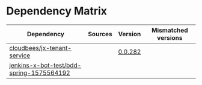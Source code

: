 # Dependency Matrix

Dependency | Sources | Version | Mismatched versions
---------- | ------- | ------- | -------------------
[cloudbees/jx-tenant-service](https://github.com/cloudbees/jx-tenant-service) |  | [0.0.282](https://github.com/cloudbees/jx-tenant-service/releases/tag/v0.0.282) | 
[jenkins-x-bot-test/bdd-spring-1575564192](https://github.com/jenkins-x-bot-test/bdd-spring-1575564192.git) |  | []() | 

